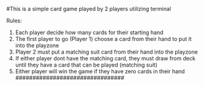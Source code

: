 #This is a simple card game played by 2 players utilizing terminal

Rules:
1. Each player decide how many cards for their starting hand
2. The first player to go (Player 1) choose a card from their hand to put it into the playzone
3. Player 2 must put a matching suit card from their hand into the playzone
4. If either player dont have the matching card, they must draw from deck until they have a card that can be played (matching suit)
5. Either player will win the game if they have zero cards in their hand
################################